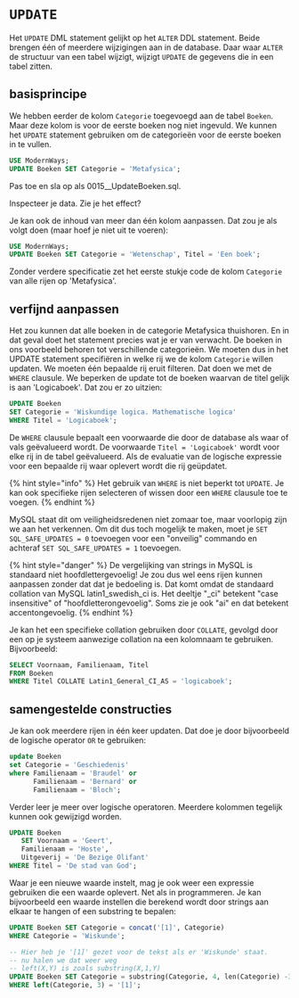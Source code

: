 # `UPDATE`
Het `UPDATE` DML statement gelijkt op het `ALTER` DDL statement. Beide brengen één of meerdere wijzigingen aan in de database. Daar waar `ALTER` de structuur van een tabel wijzigt, wijzigt `UPDATE` de gegevens die in een tabel zitten.

## basisprincipe
We hebben eerder de kolom `Categorie` toegevoegd aan de tabel `Boeken`. Maar deze kolom is voor de eerste boeken nog niet ingevuld. We kunnen het `UPDATE` statement gebruiken om de categorieën voor de eerste boeken in te vullen.

```sql
USE ModernWays;
UPDATE Boeken SET Categorie = 'Metafysica';
```

Pas toe en sla op als 0015\_\_UpdateBoeken.sql.

Inspecteer je data. Zie je het effect?

Je kan ook de inhoud van meer dan één kolom aanpassen. Dat zou je als volgt doen (maar hoef je niet uit te voeren):

```sql
USE ModernWays;
UPDATE Boeken SET Categorie = 'Wetenschap', Titel = 'Een boek';
```

Zonder verdere specificatie zet het eerste stukje code de kolom `Categorie` van alle rijen op 'Metafysica'.

## verfijnd aanpassen
Het zou kunnen dat alle boeken in de categorie Metafysica thuishoren. En in dat geval doet het statement precies wat je er van verwacht. De boeken in ons voorbeeld behoren tot verschillende categorieën. We moeten dus in het UPDATE statement specifiëren in welke rij we de kolom `Categorie` willen updaten. We moeten één bepaalde rij eruit filteren. Dat doen we met de `WHERE` clausule. We beperken de update tot de boeken waarvan de titel gelijk is aan 'Logicaboek'. Dat zou er zo uitzien:

```sql
UPDATE Boeken
SET Categorie = 'Wiskundige logica. Mathematische logica'
WHERE Titel = 'Logicaboek';
```

De `WHERE` clausule bepaalt een voorwaarde die door de database als waar of vals geëvalueerd wordt. De voorwaarde `Titel = 'Logicaboek'` wordt voor elke rij in de tabel geëvalueerd. Als de evaluatie van de logische expressie voor een bepaalde rij waar oplevert wordt die rij geüpdatet.

{% hint style="info" %}
Het gebruik van `WHERE` is niet beperkt tot `UPDATE`. Je kan ook specifieke rijen selecteren of wissen door een `WHERE` clausule toe te voegen.
{% endhint %}


MySQL staat dit om veiligheidsredenen niet zomaar toe, maar voorlopig zijn we aan het verkennen. Om dit dus toch mogelijk te maken, moet je `SET SQL_SAFE_UPDATES = 0` toevoegen voor een "onveilig" commando en achteraf `SET SQL_SAFE_UPDATES = 1` toevoegen.

{% hint style="danger" %}
De vergelijking van strings in MySQL is standaard niet hoofdlettergevoelig! Je zou dus wel eens rijen kunnen aanpassen zonder dat dat je bedoeling is. Dat komt omdat de standaard collation van MySQL latin1\_swedish\_ci is. Het deeltje "\_ci" betekent "case insensitive" of "hoofdletterongevoelig". Soms zie je ook "ai" en dat betekent accentongevoelig.
{% endhint %}

Je kan het een specifieke collation gebruiken door `COLLATE`, gevolgd door een op je systeem aanwezige collation na een kolomnaam te gebruiken. Bijvoorbeeld:

```sql
SELECT Voornaam, Familienaam, Titel
FROM Boeken
WHERE Titel COLLATE Latin1_General_CI_AS = 'logicaboek';
```

## samengestelde constructies
Je kan ook meerdere rijen in één keer updaten. Dat doe je door bijvoorbeeld de logische operator `OR` te gebruiken:

```sql
update Boeken
set Categorie = 'Geschiedenis'
where Familienaam = 'Braudel' or
      Familienaam = 'Bernard' or
      Familienaam = 'Bloch';
```

Verder leer je meer over logische operatoren. Meerdere kolommen tegelijk kunnen ook gewijzigd worden.

```sql
UPDATE Boeken
   SET Voornaam = 'Geert',
   Familienaam = 'Hoste',
   Uitgeverij = 'De Bezige Olifant'
WHERE Titel = 'De stad van God';
```

Waar je een nieuwe waarde instelt, mag je ook weer een expressie gebruiken die een waarde oplevert. Net als in programmeren. Je kan bijvoorbeeld een waarde instellen die berekend wordt door strings aan elkaar te hangen of een substring te bepalen:

```sql
UPDATE Boeken SET Categorie = concat('[1]', Categorie)
WHERE Categorie = 'Wiskunde';
```

```sql
-- Hier heb je '[1]' gezet voor de tekst als er 'Wiskunde' staat.
-- nu halen we dat weer weg
-- left(X,Y) is zoals substring(X,1,Y)
UPDATE Boeken SET Categorie = substring(Categorie, 4, len(Categorie) -3)
WHERE left(Categorie, 3) = '[1]';
```
